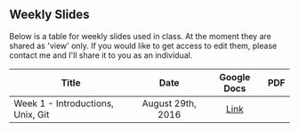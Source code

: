 ## Weekly Slides
Below is a table for weekly slides used in class. At the moment they are shared as 'view' only. If you would like to get access to edit them, please contact me and I'll share it to you as an individual.

| Title | Date | Google Docs | PDF |
|-------|:------:|:------------------:|--------------|
| Week 1 - Introductions, Unix, Git | August 29th, 2016 | [Link](https://docs.google.com/presentation/d/1dQ0ybV-1JqYR6VN2RCKqq2qod4idViBIGeDOsrbAPtc/edit?usp=sharing)  |

